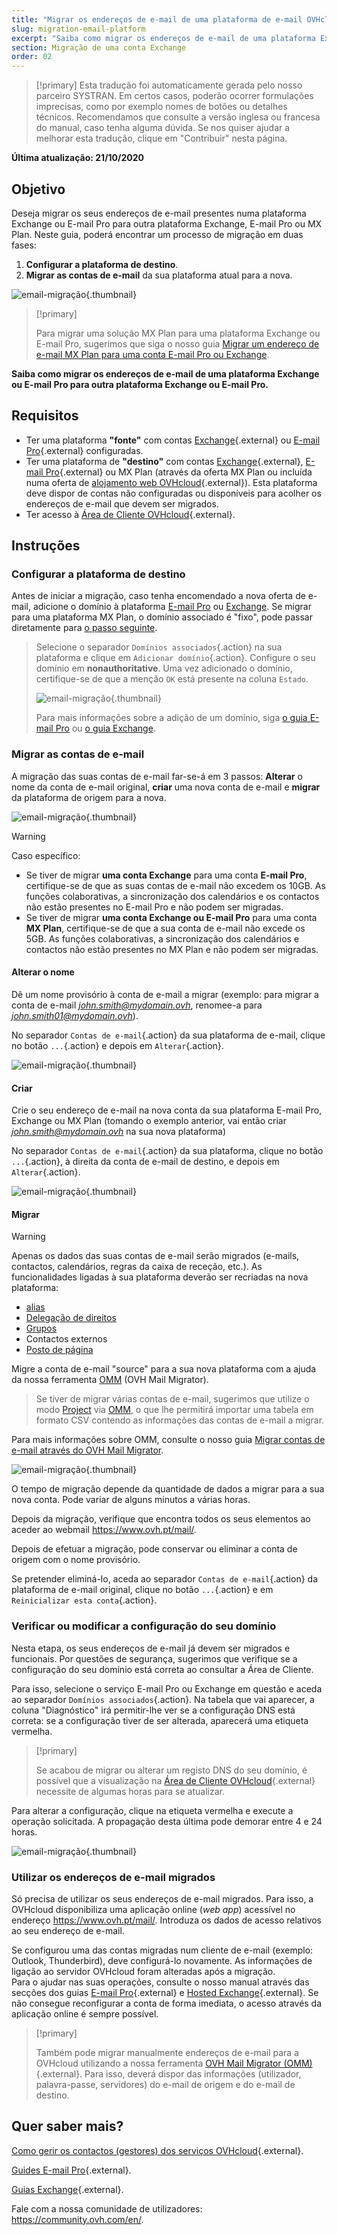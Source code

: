 ```yaml
---
title: "Migrar os endereços de e-mail de uma plataforma de e-mail OVHcloud para outra"
slug: migration-email-platform
excerpt: "Saiba como migrar os endereços de e-mail de uma plataforma Exchange ou E-mail Pro para outra plataforma Exchange, E-mail Pro ou MX Plan"
section: Migração de uma conta Exchange
order: 02
---
```


> [!primary]
> Esta tradução foi automaticamente gerada pelo nosso parceiro SYSTRAN. Em certos casos, poderão ocorrer formulações imprecisas, como por exemplo nomes de botões ou detalhes técnicos. Recomendamos que consulte a versão inglesa ou francesa do manual, caso tenha alguma dúvida. Se nos quiser ajudar a melhorar esta tradução, clique em "Contribuir" nesta página.
>

**Última atualização: 21/10/2020**

## Objetivo

Deseja migrar os seus endereços de e-mail presentes numa plataforma Exchange ou E-mail Pro para outra plataforma Exchange, E-mail Pro ou MX Plan. Neste guia, poderá encontrar um processo de migração em duas fases:

1. **Configurar a plataforma de destino**.
2. **Migrar as contas de e-mail** da sua plataforma atual para a nova.

![email-migração](images/migration_platform01.gif){.thumbnail}

> [!primary]
>
> Para migrar uma solução MX Plan para uma plataforma Exchange ou E-mail Pro, sugerimos que siga o nosso guia [Migrar um endereço de e-mail MX Plan para uma conta E-mail Pro ou Exchange](https://docs.ovh.com/pt/microsoft-collaborative-solutions/migracao-endereco-email-partilhado-vers-exchange/).
>

**Saiba como migrar os endereços de e-mail de uma plataforma Exchange ou E-mail Pro para outra plataforma Exchange ou E-mail Pro.**

## Requisitos

- Ter uma plataforma **"fonte"** com contas [Exchange](https://www.ovhcloud.com/pt/emails/hosted-exchange/){.external} ou [E-mail Pro](https://www.ovhcloud.com/pt/emails/email-pro/){.external} configuradas.
- Ter uma plataforma de **"destino"** com contas [Exchange](https://www.ovhcloud.com/pt/emails/hosted-exchange/){.external}, [E-mail Pro](https://www.ovhcloud.com/pt/emails/email-pro/){.external} ou MX Plan (através da oferta MX Plan ou incluída numa oferta de [alojamento web OVHcloud](https://www.ovhcloud.com/pt/web-hosting/){.external}). Esta plataforma deve dispor de contas não configuradas ou disponíveis para acolher os endereços de e-mail que devem ser migrados.
- Ter acesso à [Área de Cliente OVHcloud](https://www.ovh.com/auth/?action=gotomanager&from=https://www.ovh.pt/&ovhSubsidiary=pt){.external}.

## Instruções

### Configurar a plataforma de destino

Antes de iniciar a migração, caso tenha encomendado a nova oferta de e-mail, adicione o domínio à plataforma [E-mail Pro](https://docs.ovh.com/pt/emails-pro/configuracao-inicial/#2-adicionar-o-dominio) ou [Exchange](https://docs.ovh.com/gb/en/microsoft-collaborative-solutions/adding-domain-exchange/). Se migrar para uma plataforma MX Plan, o domínio associado é "fixo", pode passar diretamente para [o passo seguinte](#accountsmigration).

> Selecione o separador `Domínios associados`{.action} na sua plataforma e clique em `Adicionar domínio`{.action}. Configure o seu domínio em **nonauthoritative**. Uma vez adicionado o domínio, certifique-se de que a menção `OK` está presente na coluna `Estado`.
>
> ![email-migração](images/migration_platform02.png){.thumbnail}
>
> Para mais informações sobre a adição de um domínio, siga [o guia E-mail Pro](https://docs.ovh.com/pt/emails-pro/configuracao-inicial/#2-adicionar-o-dominio) ou [o guia Exchange](https://docs.ovh.com/gb/en/microsoft-collaborative-solutions/adding-domain-exchange/).

### Migrar as contas de e-mail <a name="accountsmigration"></a>

A migração das suas contas de e-mail far-se-á em 3 passos: **Alterar** o nome da conta de e-mail original, **criar** uma nova conta de e-mail e **migrar** da plataforma de origem para a nova.

![email-migração](images/migration_platform03.gif){.thumbnail}

> [!warning]
>
> Caso específico:
>
> - Se tiver de migrar **uma conta Exchange** para uma conta **E-mail Pro**, certifique-se de que as suas contas de e-mail não excedem os 10GB. As funções colaborativas, a sincronização dos calendários e os contactos não estão presentes no E-mail Pro e não podem ser migradas.
> - Se tiver de migrar **uma conta Exchange ou E-mail Pro** para uma conta **MX Plan**, certifique-se de que a sua conta de e-mail não excede os 5GB. As funções colaborativas, a sincronização dos calendários e contactos não estão presentes no MX Plan e não podem ser migradas.

#### Alterar o nome

Dê um nome provisório à conta de e-mail a migrar (exemplo: para migrar a conta de e-mail *john.smith@mydomain.ovh*, renomee-a para *john.smith01@mydomain.ovh*).

No separador `Contas de e-mail`{.action} da sua plataforma de e-mail, clique no botão `...`{.action} e depois em `Alterar`{.action}.

![email-migração](images/migration_platform04.png){.thumbnail}

#### Criar

Crie o seu endereço de e-mail na nova conta da sua plataforma E-mail Pro, Exchange ou MX Plan (tomando o exemplo anterior, vai então criar *john.smith@mydomain.ovh* na sua nova plataforma)

No separador `Contas de e-mail`{.action} da sua plataforma, clique no botão `...`{.action}, à direita da conta de e-mail de destino, e depois em `Alterar`{.action}.

![email-migração](images/migration_platform05.png){.thumbnail}

#### Migrar

> [!warning]
> 
> Apenas os dados das suas contas de e-mail serão migrados (e-mails, contactos, calendários, regras da caixa de receção, etc.). As funcionalidades ligadas à sua plataforma deverão ser recriadas na nova plataforma:
>
> - [alias](https://docs.ovh.com/pt/microsoft-collaborative-solutions/email-alias/) 
> - [Delegação de direitos](https://docs.ovh.com/pt/microsoft-collaborative-solutions/exchange_3013_atribuir_permissoes_full_access_a_uma_conta/) 
> - [Grupos](https://docs.ovh.com/pt/microsoft-collaborative-solutions/exchange_20132016_utilizacao_de_grupos_de_difusao_mailing_list/)
> - Contactos externos
> - [Posto de página](https://docs.ovh.com/pt/microsoft-collaborative-solutions/exchange_20132016_assinatura_automatica_-_disclaimer/)

Migre a conta de e-mail "source" para a sua nova plataforma com a ajuda da nossa ferramenta [OMM](https://omm.ovh.net/) (OVH Mail Migrator).

> Se tiver de migrar várias contas de e-mail, sugerimos que utilize o modo [Project](https://docs.ovh.com/pt/microsoft-collaborative-solutions/exchange-migracao-de-contas-email-ovh-mail-migrator/#project) via [OMM](https://omm.ovh.net/Project/Create), o que lhe permitirá importar uma tabela em formato CSV contendo as informações das contas de e-mail a migrar.

Para mais informações sobre OMM, consulte o nosso guia [Migrar contas de e-mail através do OVH Mail Migrator](https://docs.ovh.com/pt/microsoft-collaborative-solutions/exchange-migracao-de-contas-email-ovh-mail-migrator/).

![email-migração](images/migration_platform06.png){.thumbnail}

O tempo de migração depende da quantidade de dados a migrar para a sua nova conta. Pode variar de alguns minutos a várias horas.

Depois da migração, verifique que encontra todos os seus elementos ao aceder ao webmail <https://www.ovh.pt/mail/>.

Depois de efetuar a migração, pode conservar ou eliminar a conta de origem com o nome provisório.

Se pretender eliminá-lo, aceda ao separador `Contas de e-mail`{.action} da plataforma de e-mail original, clique no botão `...`{.action} e em `Reinicializar esta conta`{.action}.

### Verificar ou modificar a configuração do seu domínio

Nesta etapa, os seus endereços de e-mail já devem ser migrados e funcionais. Por questões de segurança, sugerimos que verifique se a configuração do seu domínio está correta ao consultar a Área de Cliente.

Para isso, selecione o serviço E-mail Pro ou Exchange em questão e aceda ao separador `Domínios associados`{.action}. Na tabela que vai aparecer, a coluna "Diagnóstico" irá permitir-lhe ver se a configuração DNS está correta: se a configuração tiver de ser alterada, aparecerá uma etiqueta vermelha.

> [!primary]
>
> Se acabou de migrar ou alterar um registo DNS do seu domínio, é possível que a visualização na [Área de Cliente OVHcloud](https://www.ovh.com/auth/?action=gotomanager&from=https://www.ovh.pt/&ovhSubsidiary=pt){.external} necessite de algumas horas para se atualizar.
>

Para alterar a configuração, clique na etiqueta vermelha e execute a operação solicitada. A propagação desta última pode demorar entre 4 e 24 horas.

![email-migração](images/check_the_dns_records_associated_domains.png){.thumbnail}

### Utilizar os endereços de e-mail migrados

Só precisa de utilizar os seus endereços de e-mail migrados. Para isso, a OVHcloud disponibiliza uma aplicação online (_web app_) acessível no endereço <https://www.ovh.pt/mail/>. Introduza os dados de acesso relativos ao seu endereço de e-mail.

Se configurou uma das contas migradas num cliente de e-mail (exemplo: Outlook, Thunderbird), deve configurá-lo novamente. As informações de ligação ao servidor OVHcloud foram alteradas após a migração.
<br>Para o ajudar nas suas operações, consulte o nosso manual através das secções dos guias [E-mail Pro](https://docs.ovh.com/pt/emails-pro/){.external} e [Hosted Exchange](https://docs.ovh.com/pt/microsoft-collaborative-solutions/){.external}. Se não consegue reconfigurar a conta de forma imediata, o acesso através da aplicação online é sempre possível.

> [!primary]
>
> Também pode migrar manualmente endereços de e-mail para a OVHcloud utilizando a nossa ferramenta [OVH Mail Migrator (OMM)](https://omm.ovh.net/){.external}. Para isso, deverá dispor das informações (utilizador, palavra-passe, servidores) do e-mail de origem e do e-mail de destino.
>

## Quer saber mais?

[Como gerir os contactos (gestores) dos serviços OVHcloud](https://docs.ovh.com/pt/customer/gestao_dos_contactos/){.external}.

[Guides E-mail Pro](https://docs.ovh.com/pt/emails-pro/){.external}.

[Guias Exchange](https://docs.ovh.com/pt/microsoft-collaborative-solutions/){.external}.

Fale com a nossa comunidade de utilizadores: <https://community.ovh.com/en/>.
